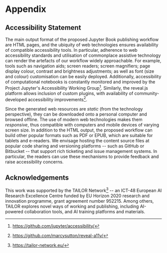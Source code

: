 # Appendix #

## Accessibility Statement ##

The main output format of the proposed Jupyter Book publishing workflow
are HTML pages, and the ubiquity of web technologies ensures
availability of compatible accessibility tools. In particular, adherence
to web accessibility standards and utilisation of commonplace assistive
technology can render the artefacts of our workflow widely approachable.
For example, tools such as navigation aids; screen readers; screen
magnifiers; page display colour, contrast and brightness adjustments; as
well as font (size and colour) customisation can be easily deployed.
Additionally, accessibility of computational notebooks is constantly
monitored and improved by the Project Jupyter's Accessibility Working
Group[^_12]. Similarly, the reveal.js platform allows inclusion of custom
plugins, with availability of community-developed accessibility
improvements[^_13].

Since the generated web resources are *static* (from the technology
perspective), they can be downloaded onto a personal computer and
browsed offline. The use of modern web technologies makes them
*responsive*, thus compatible with computers and mobile devices of
varying screen size. In addition to the HTML output, the proposed
workflow can build other popular formats such as PDF or EPUB, which are
suitable for tablets and e-readers. We envisage hosting the content
source files at popular code sharing and versioning platforms -- such as
GitHub or Bitbucket -- that support rich ticketing and issue management
systems. In particular, the readers can use these mechanisms to provide
feedback and raise accessibility concerns.

## Acknowledgements ##

This work was supported by the TAILOR Network[^_14] -- an ICT-48 European
AI Research Excellence Centre funded by EU Horizon 2020 research and
innovation programme, grant agreement number 952215. Among others,
TAILOR explores novel ways of working and publishing, including
AI-powered collaboration tools, and AI training platforms and materials.

[^_12]: <https://github.com/jupyter/accessibility/>
[^_13]: <https://github.com/marcysutton/reveal-a11y/>
[^_14]: <https://tailor-network.eu/>
